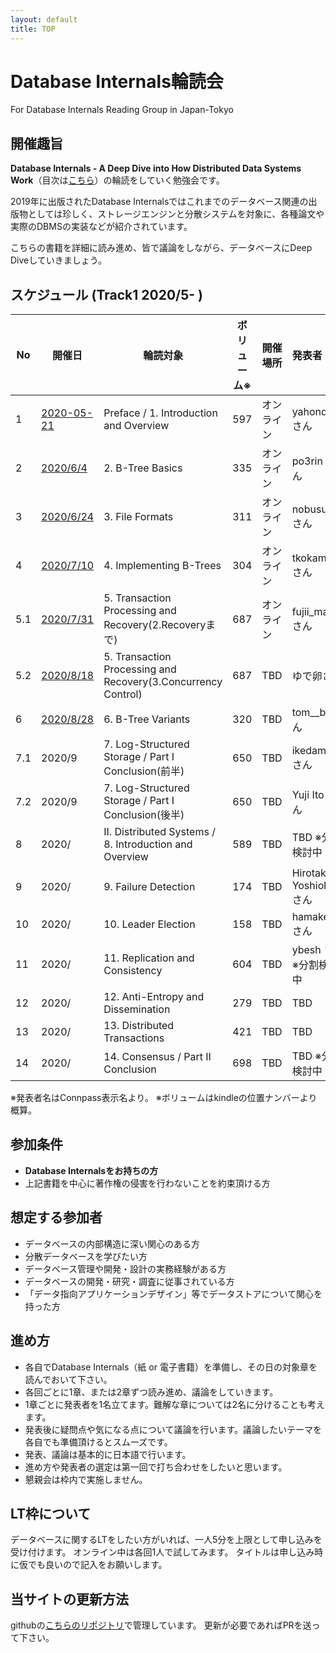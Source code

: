 ```yaml
---
layout: default
title: TOP
---
```


# Database Internals輪読会
For Database Internals Reading Group in Japan-Tokyo

## 開催趣旨
**Database Internals - A Deep Dive into How Distributed Data Systems Work**（目次は[こちら](https://www.oreilly.com/library/view/database-internals/9781492040330/)）の輪読をしていく勉強会です。

2019年に出版されたDatabase Internalsではこれまでのデータベース関連の出版物としては珍しく、ストレージエンジンと分散システムを対象に、各種論文や実際のDBMSの実装などが紹介されています。

こちらの書籍を詳細に読み進め、皆で議論をしながら、データベースにDeep Diveしていきましょう。

## スケジュール (Track1 2020/5- )

|No|開催日|輪読対象|ボリューム※|開催場所|発表者|
|-----|-----|-----|-----|-----|:-----|
|1|[2020-05-21](./No01/20200220/agenda.html)|Preface / 1. Introduction and Overview|597|オンライン|yahonda さん|
|2|[2020/6/4](./No01/20200604/agenda.html)|2. B-Tree Basics|335|オンライン|po3rin さん|
|3|[2020/6/24](./No01/20200624/agenda.html)|3. File Formats|311|オンライン|nobusue さん|
|4|[2020/7/10](./No01/20200710/agenda.html)|4. Implementing B-Trees|304|オンライン|tkokamo さん|
|5.1|[2020/7/31](./No01/20200731/agenda.html)|5. Transaction Processing and Recovery(2.Recoveryまで)|687|オンライン|fujii_masao さん|
|5.2|[2020/8/18](./No01/20200818/agenda.html)|5. Transaction Processing and Recovery(3.Concurrency Control)|687|TBD|ゆで卵さん|
|6|[2020/8/28](./No01/20200828/agenda.html)|6. B-Tree Variants|320|TBD|tom__bo さん|
|7.1|2020/9|7. Log-Structured Storage / Part I Conclusion(前半)|650|TBD|ikedamsh さん|
|7.2|2020/9|7. Log-Structured Storage / Part I Conclusion(後半)|650|TBD|Yuji Ito さん|
|8|2020/|II. Distributed Systems / 8. Introduction and Overview|589|TBD|TBD ※分割検討中|
|9|2020/|9. Failure Detection|174|TBD|Hirotaka Yoshioka さん|
|10|2020/|10. Leader Election|158|TBD|hamaken さん|
|11|2020/|11. Replication and Consistency|604|TBD|ybesh さん ※分割検討中|
|12|2020/|12. Anti-Entropy and Dissemination|279|TBD|TBD|
|13|2020/|13. Distributed Transactions|421|TBD|TBD|
|14|2020/|14. Consensus / Part II Conclusion|698|TBD|TBD ※分割検討中|

※発表者名はConnpass表示名より。
※ボリュームはkindleの位置ナンバーより概算。

## 参加条件

- **Database Internalsをお持ちの方**
- 上記書籍を中心に著作権の侵害を行わないことを約束頂ける方

## 想定する参加者

- データベースの内部構造に深い関心のある方
- 分散データベースを学びたい方
- データベース管理や開発・設計の実務経験がある方
- データベースの開発・研究・調査に従事されている方
- 「データ指向アプリケーションデザイン」等でデータストアについて関心を持った方

## 進め方

- 各自でDatabase Internals（紙 or 電子書籍）を準備し、その日の対象章を読んでおいて下さい。
- 各回ごとに1章、または2章ずつ読み進め、議論をしていきます。
- 1章ごとに発表者を1名立てます。難解な章については2名に分けることも考えます。
- 発表後に疑問点や気になる点について議論を行います。議論したいテーマを各自でも準備頂けるとスムーズです。
- 発表、議論は基本的に日本語で行います。
- 進め方や発表者の選定は第一回で打ち合わせをしたいと思います。
- 懇親会は枠内で実施しません。

## LT枠について
データベースに関するLTをしたい方がいれば、一人5分を上限として申し込みを受け付けます。
オンライン中は各回1人で試してみます。
タイトルは申し込み時に仮でも良いので記入をお願いします。

## 当サイトの更新方法
githubの[こちらのリポジトリ](https://github.com/Database-Internals-Reading-Group-Japan/group-tokyo)で管理しています。
更新が必要であればPRを送って下さい。
